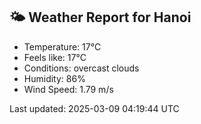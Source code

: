 <!-- WEATHER-START -->
## 🌤 Weather Report for Hanoi

- Temperature: 17°C
- Feels like: 17°C
- Conditions: overcast clouds
- Humidity: 86%
- Wind Speed: 1.79 m/s

Last updated: 2025-03-09 04:19:44 UTC
<!-- WEATHER-END -->
